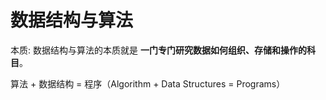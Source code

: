 # 数据结构与算法

本质: 数据结构与算法的本质就是 **一门专门研究数据如何组织、存储和操作的科目**。

算法 + 数据结构 = 程序（Algorithm + Data Structures = Programs）

